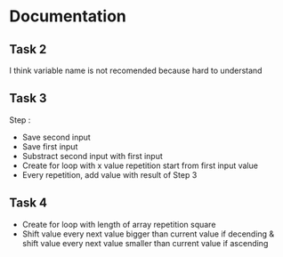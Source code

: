 # Documentation

## Task 2
I think variable name is not recomended because hard to understand

## Task 3
Step :
- Save second input
- Save first input
- Substract second input with first input
- Create for loop with x value repetition start from first input value
- Every repetition, add value with result of Step 3

## Task 4
- Create for loop with length of array repetition square
- Shift value every next value bigger than current value if decending & shift value every next value smaller than current value if ascending

